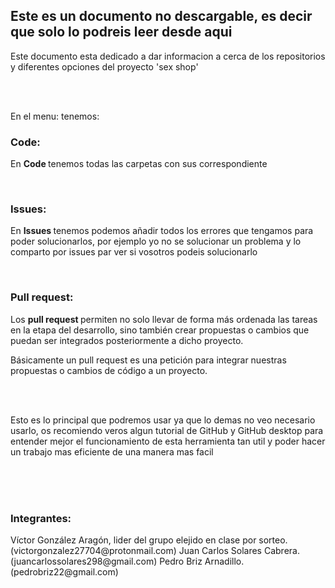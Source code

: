 <h2>Este es un documento no descargable, es decir que solo lo podreis leer desde aqui</h2>

<p>Este documento esta dedicado a dar informacion a cerca de los repositorios y diferentes opciones del proyecto 'sex shop'</p>

<br>
<br>
<div>
<p>En el menu: tenemos: </p>
<h3>Code: </h3>
<p>En <b>Code </b>tenemos todas las carpetas con sus correspondiente  </p>
<br>
<h3>Issues: </h3>
<p>En <b>Issues </b>tenemos podemos añadir todos los errores que tengamos para poder solucionarlos, por ejemplo yo no se solucionar un problema y lo comparto por issues par ver si vosotros podeis solucionarlo</p>
</div>
<br>
<h3>Pull request: </h3>
Los <b>pull request </b>permiten no solo llevar de forma más ordenada las tareas en la etapa del desarrollo, sino también crear propuestas o cambios que puedan ser integrados posteriormente a dicho proyecto.

Básicamente un pull request es una petición para integrar nuestras propuestas o cambios de código a un proyecto.

<br>
<br>

Esto es lo principal que podremos usar ya que lo demas no veo necesario usarlo, os recomiendo veros algun tutorial de GitHub y GitHub desktop para entender mejor el funcionamiento de esta herramienta tan util y poder hacer un trabajo mas eficiente de una manera mas facil 


<br>
<br>
<br>
<h3>Integrantes: </h3>
Víctor González Aragón, lider del grupo elejido en clase por sorteo. (victorgonzalez27704@protonmail.com)
Juan Carlos Solares Cabrera. (juancarlossolares298@gmail.com)
Pedro Briz Arnadillo. (pedrobriz22@gmail.com)



